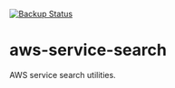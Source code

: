 [![Backup Status](https://cloudback.it/badge/VeteranCrowd/aws-service-search)](https://cloudback.it)

# aws-service-search

AWS service search utilities.
